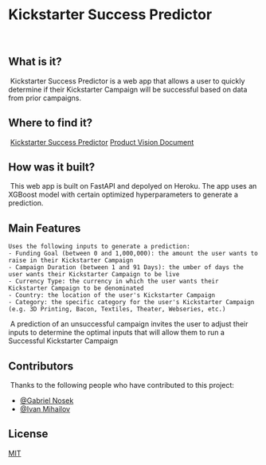 # Kickstarter Success Predictor
​
## What is it?
​
Kickstarter Success Predictor is a web app that allows a user to quickly determine if their Kickstarter Campaign will be successful based on data from prior campaigns.
​
## Where to find it?
​
[Kickstarter Success Predictor](https://kickstarter-app-prediction.herokuapp.com/)
[Product Vision Document](https://docs.google.com/document/d/1Q2jKUo_xsH7Kz0mUpEaJC0iBGpPyH5JdMkRlqjz0PA8/edit?usp=sharing)
​
## How was it built?
​
This web app is built on FastAPI and depolyed on Heroku. The app uses an XGBoost model with certain optimized hyperparameters to generate a prediction.
​
## Main Features
    
    Uses the following inputs to generate a prediction:
    - Funding Goal (between 0 and 1,000,000): the amount the user wants to raise in their Kickstarter Campaign
    - Campaign Duration (between 1 and 91 Days): the umber of days the user wants their Kickstarter Campaign to be live
    - Currency Type: the currency in which the user wants their Kickstarter Campaign to be denominated
    - Country: the location of the user's Kickstarter Campaign
    - Category: the specific category for the user's Kickstarter Campaign (e.g. 3D Printing, Bacon, Textiles, Theater, Webseries, etc.)
​
    A prediction of an unsuccessful campaign invites the user to adjust their inputs to determine the optimal inputs that will allow them to run a Successful Kickstarter Campaign
​
## Contributors
​
Thanks to the following people who have contributed to this project:
​
* [@Gabriel Nosek](https://github.com/gaben3722)
* [@Ivan Mihailov](https://github.com/ivan-mihailov) 
​
## License
[MIT](https://choosealicense.com/licenses/mit/)

